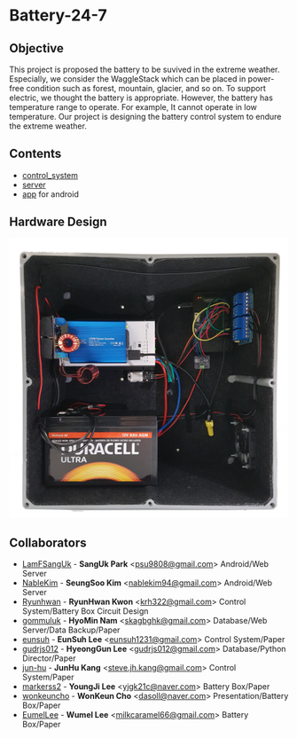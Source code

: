 # Battery-24-7

## Objective
This project is proposed the battery to be suvived in the extreme weather. Especially, we consider the WaggleStack which can be placed in power-free condition such as forest, mountain, glacier, and so on. To support electric, we thought the battery is appropriate. However, the battery has temperature range to operate. For example, It cannot operate in low temperature. Our project is designing the battery control system to endure the extreme weather.

## Contents
* [control_system](./ctrl_sys)
* [server](./server)
* [app](./app) for android

## Hardware Design
![SmallBox](./Document/Img/small_box.png)


## Collaborators
* [LamFSangUk](https://www.github.com/LamFSangUk) - **SangUk Park** \<psu9808@gmail.com\> Android/Web Server 
* [NableKim](https://www.github.com/NableKim) - **SeungSoo Kim** \<nablekim94@gmail.com\> Android/Web Server     
* [Ryunhwan](https://www.github.com/Ryunhwan) - **RyunHwan Kwon** \<krh322@gmail.com\> Control System/Battery Box Circuit Design
* [gommuluk](https://www.github.com/gommuluk) - **HyoMin Nam** \<skagbghk@gmail.com\> Database/Web Server/Data Backup/Paper
* [eunsuh](https://www.github.com/eunsuh) - **EunSuh Lee** \<eunsuh1231@gmail.com\> Control System/Paper
* [gudrjs012](https://www.github.com/gudrjs012) - **HyeongGun Lee** \<gudrjs012@gmail.com\> Database/Python Director/Paper
* [jun-hu](https://www.github.com/jun-hu) - **JunHu Kang** \<steve.jh.kang@gmail.com\> Control System/Paper
* [markerss2](https://www.github.com/markerss2) - **YoungJi Lee** \<yjgk21c@naver.com\> Battery Box/Paper
* [wonkeuncho](https://www.github.com/wonkeuncho) - **WonKeun Cho** \<dasoll@naver.com\> Presentation/Battery Box/Paper
* [EumelLee](https://www.github.com/EumelLee) - **Wumel Lee** \<milkcaramel66@gmail.com\> Battery Box/Paper
